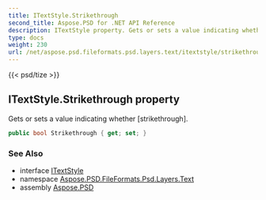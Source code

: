 ```yaml
---
title: ITextStyle.Strikethrough
second_title: Aspose.PSD for .NET API Reference
description: ITextStyle property. Gets or sets a value indicating whether strikethrough
type: docs
weight: 230
url: /net/aspose.psd.fileformats.psd.layers.text/itextstyle/strikethrough/
---
```

{{< psd/tize >}}
## ITextStyle.Strikethrough property

Gets or sets a value indicating whether [strikethrough].

```csharp
public bool Strikethrough { get; set; }
```

### See Also

* interface [ITextStyle](../)
* namespace [Aspose.PSD.FileFormats.Psd.Layers.Text](../../itextstyle/)
* assembly [Aspose.PSD](../../../)


